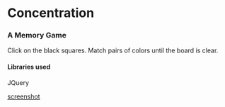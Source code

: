 # Concentration
### A Memory Game

Click on the black squares.  Match pairs of colors until the board is clear.

#### Libraries used
JQuery

[screenshot](https://raw.githubusercontent.com/colshan/concentration/master/img/screenshot-concentration.png)

